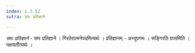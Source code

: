 ```yaml
---
index: 1.3.52
sutra: समः प्रतिज्ञाने

---
```

_समः प्रतिज्ञाने_ - समः प्रतिज्ञाने । गिरतेरात्मनेपदमित्यर्थः । प्रतिज्ञानम् - अभ्युपगमः । सङ्गिरति ग्रासमिति । भक्षयतीत्यर्थः । 